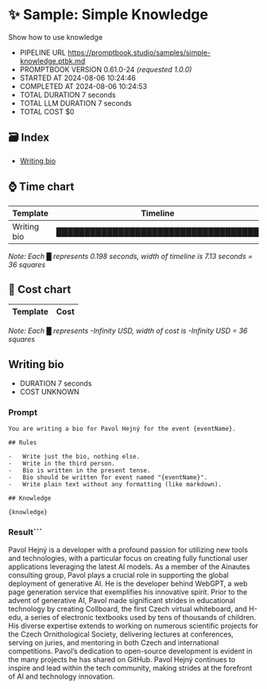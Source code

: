 # ✨ Sample: Simple Knowledge

Show how to use knowledge

-   PIPELINE URL https://promptbook.studio/samples/simple-knowledge.ptbk.md
-   PROMPTBOOK VERSION 0.61.0-24 _(requested 1.0.0)_
-   STARTED AT 2024-08-06 10:24:46
-   COMPLETED AT 2024-08-06 10:24:53
-   TOTAL DURATION 7 seconds
-   TOTAL LLM DURATION 7 seconds
-   TOTAL COST $0

## 🗃 Index

-   [Writing bio](#writing-bio)

## ⌚ Time chart

| Template    | Timeline                             |
| ----------- | ------------------------------------ |
| Writing bio | ████████████████████████████████████ |

_Note: Each █ represents 0.198 seconds, width of timeline is 7.13 seconds = 36 squares_

## 💸 Cost chart

| Template | Cost |
| -------- | ---- |

_Note: Each █ represents -Infinity USD, width of cost is -Infinity USD = 36 squares_

## Writing bio

-   DURATION 7 seconds
-   COST UNKNOWN

### Prompt

```
You are writing a bio for Pavol Hejný for the event {eventName}.

## Rules

-   Write just the bio, nothing else.
-   Write in the third person.
-   Bio is written in the present tense.
-   Bio should be written for event named "{eventName}".
-   Write plain text without any formatting (like markdown).

## Knowledge

{knowledge}
```

### Result```

Pavol Hejný is a developer with a profound passion for utilizing new tools and technologies, with a particular focus on creating fully functional user applications leveraging the latest AI models. As a member of the Ainautes consulting group, Pavol plays a crucial role in supporting the global deployment of generative AI. He is the developer behind WebGPT, a web page generation service that exemplifies his innovative spirit. Prior to the advent of generative AI, Pavol made significant strides in educational technology by creating Collboard, the first Czech virtual whiteboard, and H-edu, a series of electronic textbooks used by tens of thousands of children. His diverse expertise extends to working on numerous scientific projects for the Czech Ornithological Society, delivering lectures at conferences, serving on juries, and mentoring in both Czech and international competitions. Pavol’s dedication to open-source development is evident in the many projects he has shared on GitHub. Pavol Hejný continues to inspire and lead within the tech community, making strides at the forefront of AI and technology innovation.

```

```
